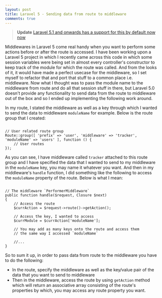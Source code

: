 ```yaml
---
layout: post
title: Laravel 5 - Sending data from route to middleware
comments: true
---
```

> **Update** [Laravel 5.1 and onwards has a support for this by default now now](https://laravel.com/docs/5.1/middleware#middleware-parameters)

Middlewares in Laravel 5 come real handy when you want to perform some actions before or after the route is accessed. I have been working upon a Laravel 5 project in which I recently came across this code in which some session variables were being set in almost every controller's constructor to keep track of the module for which the route was called. And from the looks of it, it would have made a perfect usecase for the middleware, so I set myself to refactor that and port that stuff to a common place i.e. middleware. Now what I thought was to pass the module name to the middleware from route and do all that session stuff in there, but Laravel 5.0 doesn't provide any functionality to send data from the route to middleware out of the box and so I ended up implementing the following work around.

In my route, I stated the middleware as well as a key through which I wanted to send the data to middleware `moduleName` for example. Below is the route group that I created:

<pre><code class="php">
// User related route group
Route::group([ 'prefix' => 'user', 'middleware' => 'tracker', 'moduleName' => 'users' ], function () {
    // User routes
});
</code></pre>

As you can see, I have middleware called `tracker` attached to this route group and I have specified the data that I wanted to send to my middleware in the `moduleName` key, you may name it whatever you want. And then in my middleware's `handle` function, I did something like the following to access the `moduleName` property of the route. Below is what I mean:

<pre><code class="php">
// The middleware `PerformerMiddleware`
public function handle($request, Closure $next)
{
    // Access the route
    $currAction = $request->route()->getAction();
	   
    // Access the key, I wanted to access
    $currModule = $currAction['moduleName'];
	   
    // You may add as many keys onto the route and access them 
    // the same way I accessed `moduleName`
	   
    //...
}
</code></pre>

So to sum it up, in order to pass data from route to the middleware you have to do the following:
- In the route, specify the middleware as well as the key/value pair of the data that you want to send to middleware
- Then in the middleware, access the route by using `getAction` method which will return an associative array consisting of the route's properties by which, you may access any route property you want.
